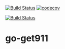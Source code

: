 
[![Build Status](https://travis-ci.org/mchirico/go-get911.svg?branch=master)](https://travis-ci.org/mchirico/go-get911)
[![codecov](https://codecov.io/gh/mchirico/go-get911/branch/master/graph/badge.svg)](https://codecov.io/gh/mchirico/go-get911)

[![Build Status](https://mchirico.visualstudio.com/go-get911/_apis/build/status/mchirico.go-get911?branchName=master)](https://mchirico.visualstudio.com/go-get911/_build/latest?definitionId=9&branchName=master)


# go-get911
